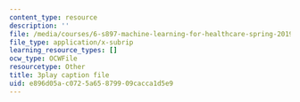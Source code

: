 ```yaml
---
content_type: resource
description: ''
file: /media/courses/6-s897-machine-learning-for-healthcare-spring-2019/e896d05ac0725a65879909cacca1d5e9_VuKOW8d4KHw.vtt
file_type: application/x-subrip
learning_resource_types: []
ocw_type: OCWFile
resourcetype: Other
title: 3play caption file
uid: e896d05a-c072-5a65-8799-09cacca1d5e9
---
```

